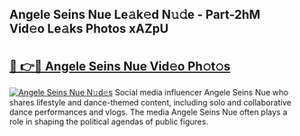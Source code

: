 ## Angele Seins Nue Le𝚊k𝚎d N𝚞𝚍e - Part-2hM Vid𝚎o Le𝚊ks Photos xAZpU

# <h2><a href="http://fb3n2t.evod.top/?m=Angele+Seins+Nue">🔗 👉🔴 Angele Seins Nue Vid𝚎o Ph𝚘t𝚘s</a></h2>

[![Angele Seins Nue N𝚞d𝚎s](https://i.imgur.com/8V9OHl7.gif)](http://fb3n2t.evod.top/?m=Angele+Seins+Nue)
Social media influencer Angele Seins Nue who shares lifestyle and dance-themed content, including solo and collaborative dance performances and vlogs. The media Angele Seins Nue often plays a role in shaping the political agendas of public figures. 
